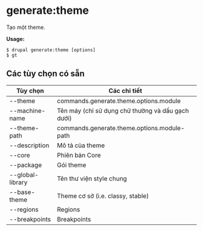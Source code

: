# generate:theme
Tạo một theme.

**Usage:**
```
$ drupal generate:theme [options]
$ gt  
```

## Các tùy chọn có sẵn
Tùy chọn | Các chi tiết
-------|-------------
--theme | commands.generate.theme.options.module
--machine-name | Tên máy (chỉ sử dụng chữ thường và dấu gạch dưới)
--theme-path | commands.generate.theme.options.module-path
--description | Mô tả của theme
--core | Phiên bản Core
--package | Gói theme
--global-library | Tên thư viện style chung
--base-theme | Theme cơ sở (i.e. classy, stable)
--regions | Regions
--breakpoints | Breakpoints
